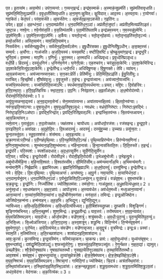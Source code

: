 

  
एत। इ॒ताया॑म। अया॒मोप॑। उप॑ग॒व्यन्त॑:। ग॒व्यन्त॒इन्द्रं॑। इन्द्र॑म॒स्माकं॑। अ॒स्माकं॒सुप्रम॑तिं। सुप्र॑मतिंवावृधाति। सुप्र॑मति॒मिति॒सुऽप्रम॑तिं। व॒वृ॒धा॒तीति॑ववृधाति॥ अ॒ना॒मृ॒ण:कु॒वित्। कु॒विदात्। आद॒स्य। अ॒स्यरा॒य:। रा॒योगवां॑। गवां॒केतं॑। केतं॒परं॑। पर॑मा॒वर्ज॑ते। आ॒वर्ज॑तेन:। आ॒वर्ज॑त॒इत्या॒ऽवर्ज॑ते। न॒इति॑न:॥  
उपेत्। इद॒हं। अ॒हन्ध॑न॒दां। ध॒न॒दामप्र॑तीतं। ध॒न॒दामिति॑ध॒न॒ऽदां। अप्र॑तीतं॒जुष्टां॑। अप्र॑तीत॒मित्यप्र॑तिऽइतं। जुष्टा॒न्न। नश्ये॒न:। श्ये॒नोव॑स॒तिं। व॒स॒तिम्प॑तामि। प॒ता॒मीति॑पतामि॥ इन्द्र॑न्नम॒स्यन्। न॒म॒स्यन्नु॑प॒मेभि॑:। उ॒प॒मेभि॑र॒र्कै:। उ॒प॒मेभि॒रुत्यु॑प॒ऽमेभि॑:। अ॒र्कैय:। यस्तो॒तृभ्य॑:। स्तो॒तृभ्यो॒हव्य॑:। स्तो॒तृभ्य॒इति॑स्तो॒तृऽभ्य॑:। हव्यो॒अस्ति॑। अस्ति॒याम॑न्। याम॒न्निति॒याम॑न्॥  
निसर्व॑सेन:। सर्व॑सेनइषु॒धीन्। सर्व॑सेन॒इति॒सर्व॑ऽसेन:। इषु॒धीँर॑सक्त। इ॒षु॒धीनिती॑षु॒ऽधीन्। अ॒स॒क्त॒स्सं। सम्म॒र्य:। अ॒र्योगा:। गाअ॑जति। अ॒ज॒ति॒यस्य॑। यस्य॒वष्टि॑। वष्टीति॒वष्टि॑॥ चो॒ष्कू॒य॒मा॑ण॒इन्द्र॑। इन्द्र॒भूरि॑। भूरि॑वा॒मं। वा॒मम्मा। माप॒णि:। प॒णिर्भू॑:। भू॒र॒स्मत्। अ॒स्मदधि॑। अधि॑प्रवृध्द। प्र॒वृ॒ध्देति॑प्रऽवृध्द॥  
वधी॒र्हि। हिदस्युं॑। दस्युं॑ध॒निनं॑। ध॒निनं॑घ॒नेन॑। घ॒नेनँ॒एक॑:। एक॒श्चर॑न्। चर॑न्नुप॒सा॒केभि॑:। उ॒प॒शा॒केभि॑रिन्द्र। उ॒प॒शाकेभि॒रित्यु॑प॒ऽशा॒केभि॑:। इ॒न्द्रेती॑न्द्र॥ धनो॒रधि॑। अधि॑विषु॒णक्। वि॒षु॒णक्ते। तेवि। व्या॑यन्। आ॒य॒न्नय॑ज्वान:। अय॑ज्वानस्सन॒का:। स॒न॒का:प्रेतिं॑। प्रेति॑मीयु:। प्रेति॒मिति॒प्रऽइ॑तिं। ई॒यु॒रिती॑यु:॥  
परा॑चित्। चि॒च्छी॒र्षा। शी॒र्षाव॑वृजु:। व॒वृ॒जुस्ते॑। त॒इ॑न्द्र। इ॒न्द्राय॑ज्वान:। अय॑ज्वानो॒यज्व॑भि:। यज्व॑भि॒स्पर्ध॑माना:। यज्व॑भि॒रिति॒यज्व॑ऽभि:। स्पर्ध॑माना॒इति॒स्पर्ध॑माना:॥ प्रयत्। यद्दि॒व:। दि॒वोह॑रिव:। ह॒रि॒व॒स्था॒त॒:। ह॒रि॒व॒इति॑हरिवः। स्था॒त॒रु॒ग्र॒। उ॒ग्र॒नि:। निर॑व्र॒तान्। अ॒व्र॒ताँअ॑ध॒म:। अ॒ध॒मोरोद॑स्यो:। रोद॑स्यो॒रिति॒रोद॑स्यो:॥ 1 ॥  
अयु॑युत्सन्ननव॒द्यस्य॑। अ॒न॒व॒द्यस्य॒सेनां॑। सेना॒मया॑तयन्त। अया॑तयन्तक्षि॒तय॑:। क्षि॒तयो॒नव॑ग्वा:। नव॑ग्वा॒इति॒नव॑ऽग्वा:॥ वृ॒षा॒युधो॒न। वृ॒ष॒युध॒इति॑वृ॒ष॒ऽयुध॑:। नवध्र॑य:। वध्र॑यो॒निर॑ष्टा:। निर॑ष्टा:प्र॒वद्भि॑:। निर॑ष्टा॒इति॒निःऽअ॑ष्टाः। प्र॒वद्भि॒रिन्द्रा॑त्। प्र॒वद्भि॒रिति॑प्र॒वत्ऽभि॑:। इन्द्रा॑च्चि॒तय॑न्तः। चि॒तय॑न्तआयन्। आ॒य॒न्नित्या॑यन्॥  
त्वमे॒तान्। ए॒तान्रु॑द॒त:। रु॒द॒तोजक्ष॑त:। जक्ष॑तश्च। चायो॑धय:। अयो॑धयो॒रज॑स:। रज॑सइन्द्र। इ॒न्द्र॒पा॒रे। पा॒रइति॑पा॒रे॥ अवा॑दह:। अ॒द॒हो॒दि॒व:। दि॒वआदस्युं॑। आदस्युं॑। दस्यु॑मु॒च्चा। उ॒च्चाप्र। प्रसु॑न्व॒त:। सु॒न्व॒तस्तु॑व॒त:। स्तु॒व॒तश्शंसं॑। शंस॑माव:। आ॒व॒इत्या॑व:॥  
च॒क्रा॒णास॑:परी॒णहं॑। प॒री॒णहं॑पृथि॒व्या:। प॒रि॒नह॒मिति॑प॒रि॒ऽनहं॑। पृ॒थि॒व्याहिर॑ण्येन। हिर॑ण्येनम॒णिना॑। म॒णिना॒शुम्भा॑माना:। शुम्भ॑माना॒इति॒शुम्भ॑माना:॥ नहि॑न्वा॒नास॑:। हि॒न्वा॒नास॑स्तिति॒रु:। ति॒ति॒रुस्ते॑। त॒इन्द्रं॑। इन्द्रं॒परि॑। परि॒स्पश॑:। स्पशो॑अदधात्। अ॒द॒धा॒त्सूर्ये॑ण। सूर्ये॒णेति॒सूर्ये॑ण॥  
परि॒यत्। यदि॑न्द्र। इ॒न्द्र॒रोद॑सी। रोद॑सीउ॒भे। रोद॑सी॒इति॒रोद॑सी। उ॒भेअबु॑भोजी:। उ॒भेइत्यु॒भे। अबु॑भोजीर्महि॒ना। म॒हि॒नावि॒श्वत॑:। वि॒श्वत॑स्सीम्। सी॒मिति॑सीम्॥ अम॑न्यमानाँअ॒भि। अ॒भिमन्य॑मानै:। मन्य॑मानै॒र्नि। निर्ब्र॒ह्मभि॑:। ब्र॒ह्मभि॑रधम:। ब्र॒ह्मभि॒रिति॑ब्र॒ह्मऽभि॑:। अ॒ध॒मो॒दस्युं॑। दस्यु॑मिन्द्र। इ॒न्द्रेती॑न्द्र॥  
नये। ये॒दि॒व:। दि॒व:पृ॑थि॒व्या:। पृ॒थि॒व्याअन्तं॑। अन्त॑मापु:। आ॒पु॒र्न। नमा॒याभि॑:। मा॒याभि॑र्धन॒दां। ध॒न॒दाम्प॒र्यभू॑वन्। ध॒न॒दामिति॑ध॒न॒ऽदां। प॒र्यभू॑व॒न्निति॑प॒रि॒ऽअभू॑वन्॥ युजं॒वज्रं॑। वज्रं॑वृष॒भ:। वृ॒ष॒भश्च॑क्रे। च॒क्र॒इ॒न्द्र॒:। इ॒न्द्रो॒नि:। निर्ज्योति॑षा। ज्योति॑षा॒तम॑स:। तम॑सो॒गा:। गाअ॑दुक्षत्। अ॒धु॒क्षदित्य॑धुक्षत्॥ 2 ॥  
अनु॑स्व॒धां। स्व॒धाम॑क्षरन्। अ॒क्ष॒र॒न्नाप॑:। आपो॑अ॒स्य। अ॒स्याव॑र्धत। अव॑र्धत॒मध्ये॑। मध्य॒आना॒व्यानां॑। आना॒व्यानां॑। ना॒व्या॑ना॒मिति॑ना॒व्या॑नां॥ स॒ध्री॒चीने॑न॒मन॑सा। मन॑सा॒तं। तमिन्द्र॑:। इन्द्र॒ओजि॑ष्ठेन। ओजि॑ष्ठेन॒हन्म॑ना। हन्म॑नाहन्। अ॒ह॒न्न॒भि। अ॒भिद्यून्। द्यूनिति॒द्यून्॥  
न्या॑विध्यत्। अ॒वि॒ध्य॒दि॒ली॒बिस॑स्य। अ॒वि॒ध्य॒दित्य॑विध्यत्। इ॒ली॒बिश॑स्यदृ॒ह्ळा। दृ॒ह्ळावि। विशृ॒ङ्गिणं॑। शृ॒ङ्गिण॑मभिनत्। अ॒भि॒न॒च्छुष्णं॑। शुष्ण॒मिन्द्र॑:। इन्द्र॒इतीन्द्र॑:॥ याव॒त्तर॑:। तरो॑मघवन्। म॒घ॒व॒न्याव॑त्। म॒घ॒वन्निति॑मघऽवन्। याव॒दोज॑:। ओजो॒वज्रे॑ण। वज्रे॑ण॒शत्रुं॑। शत्रु॑मवधी:। अ॒व॒धी॒:पृ॒त॒न्युं। पृ॒त॒न्युमिति॑पृ॒त॒न्युं॥  
अ॒भिसि॒ध्म:। सि॒ध्मोअ॑जिगात्। अ॒जि॒गा॒द॒स्य॒। अ॒स्य॒शत्रू॑न्। शत्रू॒न्वि। विति॒ग्मेन॑। ति॒ग्मेन॑वृष॒भेण॑। वृ॒ष॒भेणा॒पुर॑:। पुरो॑भेत्। अ॒भे॒दित्य॑भेत्॥ संवज्रे॑ण। वज्रे॑णासृजत्। अ॒सृ॒द्वृ॒त्रं। वृ॒त्रमिन्द्र॑:। इन्द्र॒:प्र। प्रस्वां। स्वाम॒तिं। म॒तिम॑तिरत्। अ॒ति॒रच्छाश॑दान:। शाश॑दान॒इति॒शाश॑दान:॥  
आव॒:कुत्सं॑। कुत्स॑मिन्द्र। इ॒न्द्र॒यस्मि॑न्। यस्मि॑ञ्चा॒कन्। चा॒कन्प्र। प्राव॑:। आ॒वो॒युध्य॑न्तं। युध्य॑न्तंवृष॒भ:। वृ॒ष॒भन्दश॑द्युं। दश॑द्यु॒मिति॒दश॑ऽद्युं॥ श॒फच्यु॑तोरे॒णु:। श॒फच्यु॑त॒इति॑श॒फऽच्यु॑त:। रे॒णुर्न॑क्षत। न॒क्ष॒त॒द्यां। द्यामुत्। उच्छ्वै॑त्रे॒य:। श्वै॒त्रे॒योनृ॒षह्या॑य। नृ॒षाह्या॑यतस्थौ। नृ॒सह्या॒येति॑नृ॒ऽसह्या॑य। त॒स्था॒विति॑तस्थौ॥  
आव॒श्शमं॑। शमं॑वृष॒भं। वृ॒ष॒भन्तुग्र्या॑सु। तुग्र्या॑सुक्षेत्रजे॒षे। क्षे॒त्र॒जे॒षेम॑घवन्। क्षे॒त्र॒जे॒षइति॑क्षे॒त्र॒ऽजे॒षे। म॒घ॒व॒न्श्वित्र्यं॑। म॒घ॒व॒न्निति॑मघऽवन्। श्वित्र्य॒गां। गामिति॒गां॥ ज्योक्चि॑त्। चि॒दत्र॑। अत्र॑तस्थि॒वांस॑:। त॒स्थि॒वांसो॑अक्रन्। त॒स्थि॒वांस॒इति॑त॒स्थि॒ऽवांस॑:। अ॒क्र॒न्च्छ॒त्रू॒य॒तां। श॒त्रू॒य॒तामध॑रा। श॒त्रु॒य॒तामिति॑श॒त्रु॒ऽय॒तां। अध॑रा॒वेद॑ना। वेद॑नाक:। अ॒क॒रित्य॑क:॥ 3 ॥  
